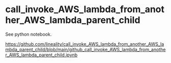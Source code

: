 # call_invoke_AWS_lambda_from_another_AWS_lambda_parent_child

See python notebook.

https://github.com/lineality/call_invoke_AWS_lambda_from_another_AWS_lambda_parent_child/blob/main/github_call_invoke_AWS_lambda_from_another_AWS_lambda_parent_child.ipynb
